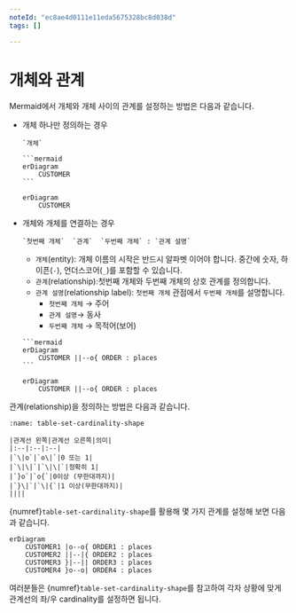 ```yaml
---
noteId: "ec8ae4d0111e11eda5675328bc8d038d"
tags: []

---
```


# 개체와 관계

Mermaid에서 개체와 개체 사이의 관계를 설정하는 방법은 다음과 같습니다.

- 개체 하나만 정의하는 경우
    ```
    `개체`
    ```

    ````
    ```mermaid
    erDiagram
        CUSTOMER 
    ```
    ````

    ```{mermaid}
    erDiagram
        CUSTOMER 
    ```

- 개체와 개체를 연결하는 경우
    ```
    `첫번째 개체`  `관계`  `두번째 개체` : `관계 설명`
    ```
    - `개체`(entity): 개체 이름의 시작은 반드시 알파벳 이어야 합니다. 중간에 숫자, 하이픈(`-`), 언더스코어(`_`)를 포함할 수 있습니다.
    - `관계`(relationship):첫번째 개체와 두번째 개체의 상호 관계를 정의합니다.
    - `관계 설명`(relationship label): `첫번째 개체` 관점에서 `두번째 개체`를 설명합니다. 
      - `첫번째 개체` $\to$ 주어
      - `관계 설명`$\to$ 동사
      - `두번째 개체` $\to$ 목적어(보어)

    ````
    ```mermaid
    erDiagram
        CUSTOMER ||--o{ ORDER : places
    ```
    ````

    ```{mermaid}
    erDiagram
        CUSTOMER ||--o{ ORDER : places
    ```

관계(relationship)을 정의하는 방법은 다음과 같습니다.

```{table} 제약조건(cardinality) 설정 방법
:name: table-set-cardinality-shape

|관계선 왼쪽|관계선 오른쪽|의미|
|:--|:--|:--|
|`\|o`|`o\|`|0 또는 1|
|`\|\|`|`\|\|`|정확히 1|
|`}o`|`o{`|0이상 (무한대까지)|
|`}\|`|`\|{`|1 이상(무한대까지)|
||||
```

{numref}`table-set-cardinality-shape`를 활용해 몇 가지 관계를 설정해 보면 다음과 같습니다.

```{mermaid}
erDiagram
    CUSTOMER1 |o--o{ ORDER1 : places
    CUSTOMER2 ||--|{ ORDER2 : places
    CUSTOMER3 }|--|| ORDER3 : places
    CUSTOMER4 }o--o| ORDER4 : places
```

여러분들은 {numref}`table-set-cardinality-shape`를 참고하여 각자 상황에 맞게 관계선의 좌/우 cardinality를 설정하면 됩니다.